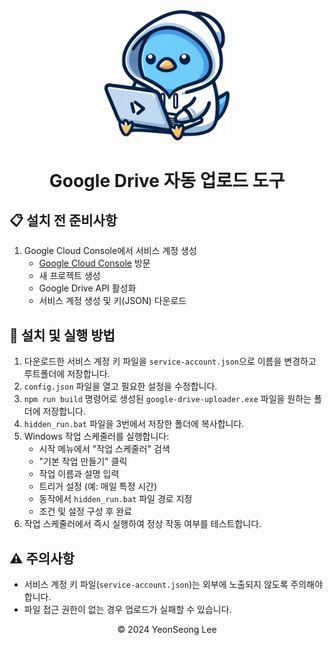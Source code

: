 <div align="center">
  <img src="batch_program_logo.png" alt="Batch Program Logo" width="200">
  <h1>Google Drive 자동 업로드 도구</h1>
</div>

## 📋 설치 전 준비사항
1. Google Cloud Console에서 서비스 계정 생성
   - [Google Cloud Console](https://console.cloud.google.com) 방문
   - 새 프로젝트 생성
   - Google Drive API 활성화
   - 서비스 계정 생성 및 키(JSON) 다운로드

## 🚀 설치 및 실행 방법
1. 다운로드한 서비스 계정 키 파일을 `service-account.json`으로 이름을 변경하고 루트폴더에 저장합니다.
2. `config.json` 파일을 열고 필요한 설정을 수정합니다.
3. `npm run build` 명령어로 생성된 `google-drive-uploader.exe` 파일을 원하는 폴더에 저장합니다.
4. `hidden_run.bat` 파일을 3번에서 저장한 폴더에 복사합니다.
5. Windows 작업 스케줄러를 실행합니다:
   - 시작 메뉴에서 "작업 스케줄러" 검색
   - "기본 작업 만들기" 클릭
   - 작업 이름과 설명 입력
   - 트리거 설정 (예: 매일 특정 시간)
   - 동작에서 `hidden_run.bat` 파일 경로 지정
   - 조건 및 설정 구성 후 완료
6. 작업 스케줄러에서 즉시 실행하여 정상 작동 여부를 테스트합니다.

## ⚠️ 주의사항
- 서비스 계정 키 파일(`service-account.json`)는 외부에 노출되지 않도록 주의해야 합니다.
- 파일 접근 권한이 없는 경우 업로드가 실패할 수 있습니다.

<div align="center">
  <p>© 2024 YeonSeong Lee</p>
</div>

